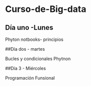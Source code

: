 # Curso-de-Big-data

## Día uno -Lunes

Phyton notbooks- principios

##Día dos - martes

Bucles y condicionales Phytnon

##Día 3 - Miércoles

Programación Funsional
